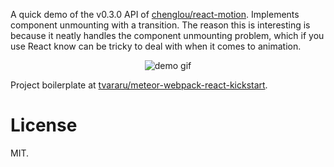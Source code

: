 A quick demo of the v0.3.0 API of [chenglou/react-motion](https://github.com/chenglou/react-motion). Implements component unmounting with a transition. The reason this is interesting is because it neatly handles the component unmounting problem, which if you use React know can be tricky to deal with when it comes to animation.

<div align="center">
  <img src="http://zippy.gfycat.com/GlaringUntidyAnnashummingbird.gif" alt="demo gif" />
</div>

Project boilerplate at  [tvararu/meteor-webpack-react-kickstart](https://github.com/tvararu/meteor-webpack-react-kickstart).

# License

MIT.
